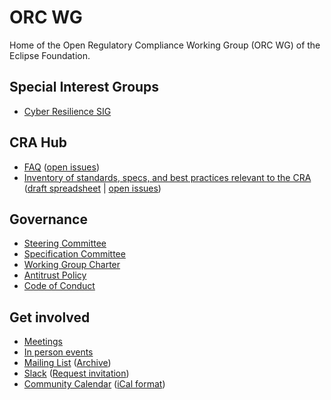 # ORC WG

Home of the Open Regulatory Compliance Working Group (ORC WG) of the Eclipse Foundation.

## Special Interest Groups

* [Cyber Resilience SIG](./cyber-resilience-sig/)

## CRA Hub

* [FAQ](https://github.com/orcwg/cra-hub/blob/main/faq.md) ([open issues](https://github.com/orcwg/cra-hub/labels/FAQ))
* [Inventory of standards, specs, and best practices relevant to the CRA](https://github.com/orcwg/cra-hub/blob/main/inventory.md) ([draft spreadsheet](https://docs.google.com/spreadsheets/d/1Y36Vueb3Eo_djOuRdpyzoCS1vzGaKpjP-99g3J6rw7Y/edit?gid=0#gid=0) | [open issues](https://github.com/orcwg/cra-hub/labels/inventory))


## Governance

* [Steering Committee](./governance/steering-committee)
* [Specification Committee](./governance/specification-committee)
* [Working Group Charter](https://www.eclipse.org/org/workinggroups/open-regulatory-compliance-charter.php)
* [Antitrust Policy](https://www.eclipse.org/org/documents/Eclipse_Antitrust_Policy.pdf)
* [Code of Conduct](https://www.eclipse.org/org/documents/Community_Code_of_Conduct.php)

## Get involved

- [Meetings](./MEETINGS.md)
- [In person events](./events)
- [Mailing List](https://accounts.eclipse.org/mailing-list/open-regulatory-compliance) ([Archive](https://www.eclipse.org/lists/open-regulatory-compliance/maillist.html))
- [Slack](https://orcwg.slack.com/) ([Request invitation](https://join.slack.com/t/orcwg/shared_invite/zt-2vi7gi5ad-re2b35i95ar3WaVF2zoZaA))
- [Community Calendar](https://calendar.google.com/calendar/u/0/embed?src=c_7db8e3f13c4fac984103918a97c704bb1d619da0fdb66d33f1747849b6020aea@group.calendar.google.com) ([iCal format](https://calendar.google.com/calendar/ical/c_7db8e3f13c4fac984103918a97c704bb1d619da0fdb66d33f1747849b6020aea%40group.calendar.google.com/public/basic.ics))


